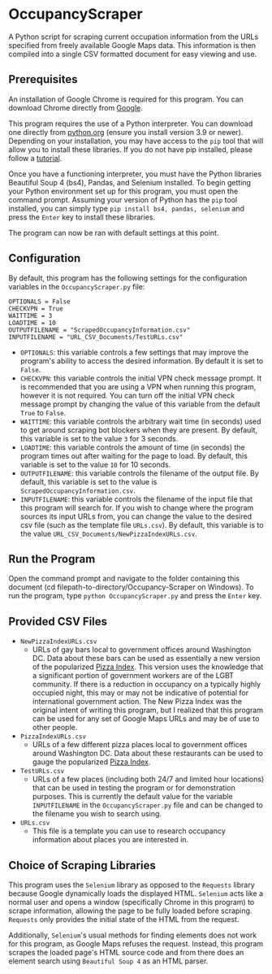 # OccupancyScraper
A Python script for scraping current occupation information from the URLs specified from freely available Google Maps data. This information is then compiled into a single CSV formatted document for easy viewing and use.

## Prerequisites
An installation of Google Chrome is required for this program. You can download Chrome directly from [Google](www.google.com/chrome/dr/download/).

This program requires the use of a Python interpreter. You can download one directly from [python.org](https://www.python.org/downloads/) (ensure you install version 3.9 or newer). Depending on your installation, you may have access to the `pip` tool that will allow you to install these libraries. If you do not have pip installed, please follow a [tutorial](https://www.youtube.com/watch?v=81SHyuNLMOY). 

Once you have a functioning interpreter, you must have the Python libraries Beautiful Soup 4 (bs4), Pandas, and Selenium installed. To begin getting your Python environment set up for this program, you must open the command prompt. Assuming your version of Python has the `pip` tool installed, you can simply type `pip install bs4, pandas, selenium` and press the `Enter` key to install these libraries.

The program can now be ran with default settings at this point. 

## Configuration
By default, this program has the following settings for the configuration variables in the `OccupancyScraper.py` file:
```
OPTIONALS = False
CHECKVPN = True
WAITTIME = 3
LOADTIME = 10
OUTPUTFILENAME = "ScrapedOccupancyInformation.csv"
INPUTFILENAME = "URL_CSV_Documents/TestURLs.csv"
```

* `OPTIONALS`: this variable controls a few settings that may improve the program's ability to access the desired information. By default it is set to `False`.
* `CHECKVPN`: this variable controls the initial VPN check message prompt. It is recommended that you are using a VPN when running this program, however it is not required. You can turn off the initial VPN check message prompt by changing the value of this variable from the default `True` to `False`.
* `WAITTIME`: this variable controls the arbitrary wait time (in seconds) used to get around scraping bot blockers when they are present. By default, this variable is set to the value `3` for 3 seconds.
* `LOADTIME`: this variable controls the amount of time (in seconds) the program times out after waiting for the page to load. By default, this variable is set to the value `10` for 10 seconds.
* `OUTPUTFILENAME`: this variable controls the filename of the output file. By default, this variable is set to the value is `ScrapedOccupancyInformation.csv`.
* `INPUTFILENAME`: this variable controls the filename of the input file that this program will search for. If you wish to change where the program sources its input URLs from, you can change the value to the desired csv file (such as the template file `URLs.csv`). By default, this variable is to the value `URL_CSV_Documents/NewPizzaIndexURLs.csv`.

## Run the Program
Open the command prompt and navigate to the folder containing this document (cd filepath-to-directory/Occupancy-Scraper on Windows). To run the program, type `python OccupancyScraper.py` and press the `Enter` key.

## Provided CSV Files
* `NewPizzaIndexURLs.csv`
    * URLs of gay bars local to government offices around Washington DC. Data about these bars can be used as essentially a new version of the popularized [Pizza Index](https://knowyourmeme.com/memes/pizza-meter-pentagon-pizza-orders). This version uses the knowledge that a significant portion of government workers are of the LGBT community. If there is a reduction in occupancy on a typically highly occupied night, this may or may not be indicative of potential for international government action. The New Pizza Index was the original intent of writing this program, but I realized that this program can be used for any set of Google Maps URLs and may be of use to other people.
* `PizzaIndexURLs.csv`
    * URLs of a few different pizza places local to government offices around Washington DC. Data about these restaurants can be used to gauge the popularized [Pizza Index](https://knowyourmeme.com/memes/pizza-meter-pentagon-pizza-orders).
* `TestURLs.csv`
    * URLs of a few places (including both 24/7 and limited hour locations) that can be used in testing the program or for demonstration purposes. This is currently the default value for the variable `INPUTFILENAME` in the `OccupancyScraper.py` file and can be changed to the filename you wish to search using.
* `URLs.csv`
    * This file is a template you can use to research occupancy information about places you are interested in.

## Choice of Scraping Libraries
This program uses the `Selenium` library as opposed to the `Requests` library because Google dynamically loads the displayed HTML. `Selenium` acts like a normal user and opens a window (specifically Chrome in this program) to scrape information, allowing the page to be fully loaded before scraping. `Requests` only provides the initial state of the HTML from the request.

Additionally, `Selenium`'s usual methods for finding elements does not work for this program, as Google Maps refuses the request. Instead, this program scrapes the loaded page's HTML source code and from there does an element search using `Beautiful Soup 4` as an HTML parser.